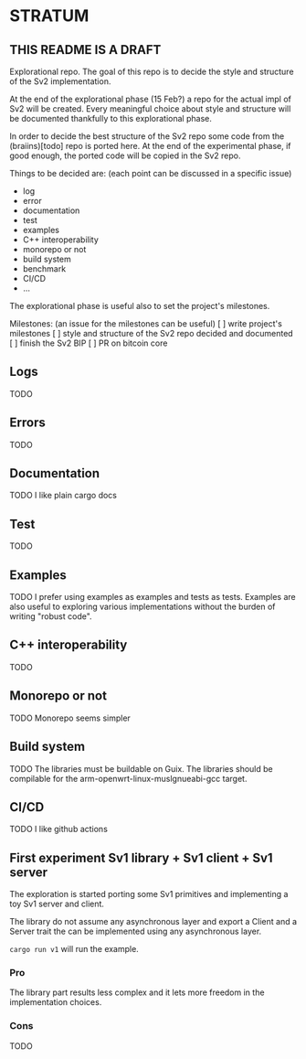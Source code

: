 # STRATUM

## THIS README IS A DRAFT

Explorational repo. The goal of this repo is to decide the style and structure of the Sv2
implementation.

At the end of the explorational phase (15 Feb?) a repo for the actual impl of Sv2 will be created.
Every meaningful choice about style and structure will be documented thankfully to this
explorational phase.

In order to decide the best structure of the Sv2 repo some code from the (braiins)[todo] repo is
ported here. At the end of the experimental phase, if good enough, the ported code will be
copied in the Sv2 repo.

Things to be decided are: (each point can be discussed in a specific issue)
* log
* error
* documentation
* test
* examples
* C++ interoperability
* monorepo or not
* build system
* benchmark
* CI/CD
* ...

The explorational phase is useful also to set the project's milestones.

Milestones: (an issue for the milestones can be useful)
[ ] write project's milestones
[ ] style and structure of the Sv2 repo decided and documented
[ ] finish the Sv2 BIP
[ ] PR on bitcoin core

## Logs
TODO

## Errors
TODO

## Documentation
TODO
I like plain cargo docs

## Test
TODO

## Examples
TODO
I prefer using examples as examples and tests as tests. Examples are also useful to exploring
various implementations without the burden of writing "robust code".

## C++ interoperability
TODO

## Monorepo or not
TODO
Monorepo seems simpler

## Build system
TODO
The libraries must be buildable on Guix. The libraries should be compilable for the
arm-openwrt-linux-muslgnueabi-gcc target.

## CI/CD
TODO
I like github actions

## First experiment Sv1 library + Sv1 client + Sv1 server
The exploration is started porting some Sv1 primitives and implementing a toy Sv1 server and client.

The library do not assume any asynchronous layer and export a Client and a Server trait the can be
implemented using any asynchronous layer.

`cargo run v1` will run the example.

### Pro
The library part results less complex and it lets more freedom in the implementation choices.

### Cons
TODO

